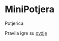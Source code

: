 # MiniPotjera
Potjerica

Pravila igre su [ovdje](https://github.com/SomeCuteDoragons/MiniPotjera/wiki/Pravila-igre)
